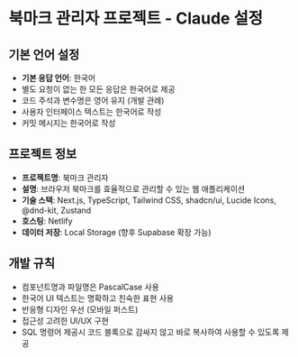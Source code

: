 # 북마크 관리자 프로젝트 - Claude 설정

## 기본 언어 설정
- **기본 응답 언어**: 한국어
- 별도 요청이 없는 한 모든 응답은 한국어로 제공
- 코드 주석과 변수명은 영어 유지 (개발 관례)
- 사용자 인터페이스 텍스트는 한국어로 작성
- 커밋 메시지는 한국어로 작성

## 프로젝트 정보
- **프로젝트명**: 북마크 관리자
- **설명**: 브라우저 북마크를 효율적으로 관리할 수 있는 웹 애플리케이션
- **기술 스택**: Next.js, TypeScript, Tailwind CSS, shadcn/ui, Lucide Icons, @dnd-kit, Zustand
- **호스팅**: Netlify
- **데이터 저장**: Local Storage (향후 Supabase 확장 가능)

## 개발 규칙
- 컴포넌트명과 파일명은 PascalCase 사용
- 한국어 UI 텍스트는 명확하고 친숙한 표현 사용
- 반응형 디자인 우선 (모바일 퍼스트)
- 접근성 고려한 UI/UX 구현
- SQL 명령어 제공시 코드 블록으로 감싸지 않고 바로 복사하여 사용할 수 있도록 제공